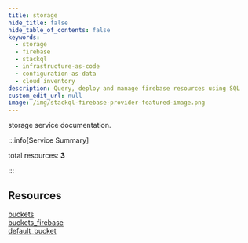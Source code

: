 ```yaml
---
title: storage
hide_title: false
hide_table_of_contents: false
keywords:
  - storage
  - firebase
  - stackql
  - infrastructure-as-code
  - configuration-as-data
  - cloud inventory
description: Query, deploy and manage firebase resources using SQL
custom_edit_url: null
image: /img/stackql-firebase-provider-featured-image.png
---
```


storage service documentation.

:::info[Service Summary]

total resources: __3__  

:::

## Resources
<div class="row">
<div class="providerDocColumn">
<a href="/services/storage/buckets/">buckets</a><br />
<a href="/services/storage/buckets_firebase/">buckets_firebase</a>
</div>
<div class="providerDocColumn">
<a href="/services/storage/default_bucket/">default_bucket</a>
</div>
</div>